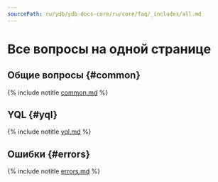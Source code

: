 ```yaml
---
sourcePath: ru/ydb/ydb-docs-core/ru/core/faq/_includes/all.md
---
```

# Все вопросы на одной странице

## Общие вопросы {#common}

{% include notitle [common.md](../common.md) %}


## YQL {#yql}

{% include notitle [yql.md](../yql.md) %}

## Ошибки {#errors}

{% include notitle [errors.md](../errors.md) %}

